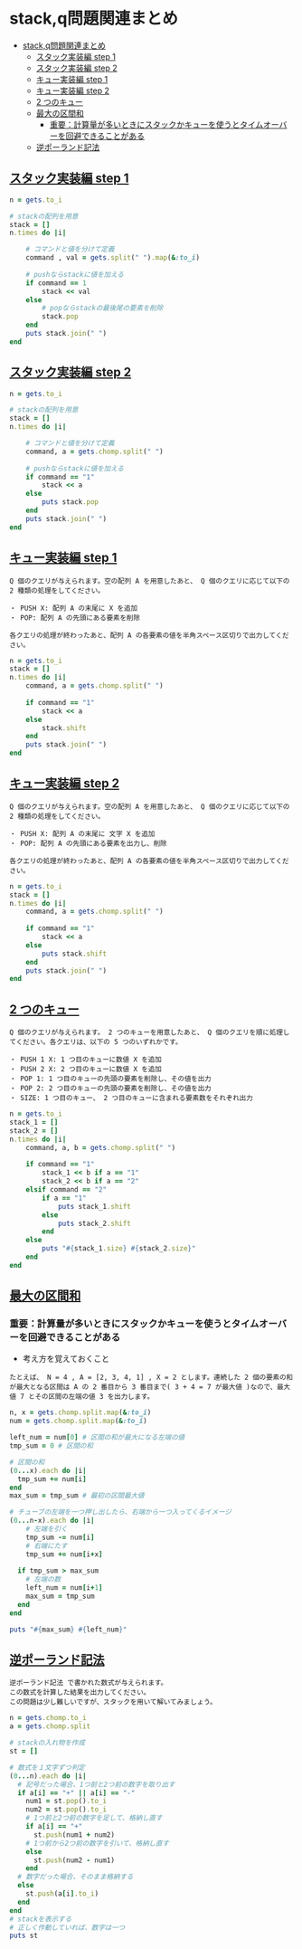 # stack,q問題関連まとめ

- [stack,q問題関連まとめ](#stackq問題関連まとめ)
  - [スタック実装編 step 1](#スタック実装編-step-1)
  - [スタック実装編 step 2](#スタック実装編-step-2)
  - [キュー実装編 step 1 ](#キュー実装編-step-1-)
  - [キュー実装編 step 2](#キュー実装編-step-2)
  - [2 つのキュー](#2-つのキュー)
  - [最大の区間和 ](#最大の区間和-)
    - [重要：計算量が多いときにスタックかキューを使うとタイムオーバーを回避できることがある](#重要計算量が多いときにスタックかキューを使うとタイムオーバーを回避できることがある)
  - [逆ポーランド記法](#逆ポーランド記法)







## [スタック実装編 step 1](https://paiza.jp/works/mondai/reviews/show/fa58002cb29af58334396d17350c2af9)

```ruby
n = gets.to_i

# stackの配列を用意
stack = []
n.times do |i|

    # コマンドと値を分けて定義
    command , val = gets.split(" ").map(&:to_i)
    
    # pushならstackに値を加える
    if command == 1
        stack << val
    else
        # popならstackの最後尾の要素を削除
        stack.pop
    end
    puts stack.join(" ")
end
```

## [スタック実装編 step 2](https://paiza.jp/works/mondai/stack_queue/stack_queue__stack_step2/edit?language_uid=ruby)

```ruby
n = gets.to_i

# stackの配列を用意
stack = []
n.times do |i|

    # コマンドと値を分けて定義
    command, a = gets.chomp.split(" ")
    
    # pushならstackに値を加える
    if command == "1"
        stack << a
    else
        puts stack.pop
    end
    puts stack.join(" ")
end
```

## [キュー実装編 step 1 ](https://paiza.jp/works/mondai/stack_queue/stack_queue__queue_step1/edit?language_uid=ruby)

```
Q 個のクエリが与えられます。空の配列 A を用意したあと、 Q 個のクエリに応じて以下の 2 種類の処理をしてください。

・ PUSH X: 配列 A の末尾に X を追加
・ POP: 配列 A の先頭にある要素を削除

各クエリの処理が終わったあと、配列 A の各要素の値を半角スペース区切りで出力してください。
```
```ruby
n = gets.to_i
stack = []
n.times do |i|
    command, a = gets.chomp.split(" ")
    
    if command == "1"
        stack << a
    else
        stack.shift
    end
    puts stack.join(" ")
end
```

## [キュー実装編 step 2](https://paiza.jp/works/mondai/stack_queue/stack_queue__queue_step2/edit?language_uid=ruby&t=f5d9d5e7e3811b01b108e615f7a3e0e9)

```
Q 個のクエリが与えられます。空の配列 A を用意したあと、 Q 個のクエリに応じて以下の 2 種類の処理をしてください。

・ PUSH X: 配列 A の末尾に 文字 X を追加
・ POP: 配列 A の先頭にある要素を出力し、削除

各クエリの処理が終わったあと、配列 A の各要素の値を半角スペース区切りで出力してください。
```
```ruby
n = gets.to_i
stack = []
n.times do |i|
    command, a = gets.chomp.split(" ")
    
    if command == "1"
        stack << a
    else
        puts stack.shift
    end
    puts stack.join(" ")
end
```

## [2 つのキュー](https://paiza.jp/works/mondai/stack_queue/stack_queue__practice_step1/edit?language_uid=ruby)

```
Q 個のクエリが与えられます。 2 つのキューを用意したあと、 Q 個のクエリを順に処理してください。各クエリは、以下の 5 つのいずれかです。

・ PUSH 1 X: 1 つ目のキューに数値 X を追加
・ PUSH 2 X: 2 つ目のキューに数値 X を追加
・ POP 1: 1 つ目のキューの先頭の要素を削除し、その値を出力
・ POP 2: 2 つ目のキューの先頭の要素を削除し、その値を出力
・ SIZE: 1 つ目のキュー、 2 つ目のキューに含まれる要素数をそれぞれ出力
```

```ruby
n = gets.to_i
stack_1 = []
stack_2 = []
n.times do |i|
    command, a, b = gets.chomp.split(" ")
    
    if command == "1"
        stack_1 << b if a == "1"
        stack_2 << b if a == "2"
    elsif command == "2"
        if a == "1"
            puts stack_1.shift
        else
            puts stack_2.shift
        end
    else
        puts "#{stack_1.size} #{stack_2.size}"
    end
end
```

## [最大の区間和 ](https://paiza.jp/works/mondai/stack_queue/stack_queue__practice_step2/edit?language_uid=ruby&t=cfbf1bc22d5f99185064eab58ddaedd9)

### 重要：計算量が多いときにスタックかキューを使うとタイムオーバーを回避できることがある
- 考え方を覚えておくこと

```N 個の要素からなる数列 A があります。 A に含まれる連続した X 個の要素の和の最大値とその区間の左端の値を出力してください。ただし、要素の和の最大となる区間が複数ある場合はそのうちもっとも先頭の値を出力してください。
たとえば、 N = 4 , A = [2, 3, 4, 1] , X = 2 とします。連続した 2 個の要素の和が最大となる区間は A の 2 番目から 3 番目まで( 3 + 4 = 7 が最大値 )なので、最大値 7 とその区間の左端の値 3 を出力します。
```
```ruby
n, x = gets.chomp.split.map(&:to_i)
num = gets.chomp.split.map(&:to_i)

left_num = num[0] # 区間の和が最大になる左端の値
tmp_sum = 0 # 区間の和

# 区間の和
(0...x).each do |i|
  tmp_sum += num[i]
end
max_sum = tmp_sum # 最初の区間最大値

# チューブの左端を一つ押し出したら、右端から一つ入ってくるイメージ
(0...n-x).each do |i|
    # 左端を引く
    tmp_sum -= num[i]
    # 右端にたす
    tmp_sum += num[i+x]
    
  if tmp_sum > max_sum
    # 左端の数
    left_num = num[i+1]
    max_sum = tmp_sum
  end
end

puts "#{max_sum} #{left_num}"
```

## [逆ポーランド記法](https://paiza.jp/works/mondai/stack_queue/stack_queue__practice_step3/edit?language_uid=ruby&t=13f4728929031cff9479f37d4bbbd995)

```
逆ポーランド記法 で書かれた数式が与えられます。
この数式を計算した結果を出力してください。
この問題は少し難しいですが、スタックを用いて解いてみましょう。
```
```ruby
n = gets.chomp.to_i
a = gets.chomp.split

# stackの入れ物を作成
st = []

# 数式を１文字ずつ判定
(0...n).each do |i|
  # 記号だった場合、1つ前と2つ前の数字を取り出す
  if a[i] == "+" || a[i] == "-"
    num1 = st.pop().to_i
    num2 = st.pop().to_i
    # 1つ前と2つ前の数字を足して、格納し直す
    if a[i] == "+"
      st.push(num1 + num2)
    # 1つ前から2つ前の数字を引いて、格納し直す
    else
      st.push(num2 - num1)
    end
  # 数字だった場合、そのまま格納する
  else
    st.push(a[i].to_i)
  end
end
# stackを表示する
# 正しく作動していれば、数字は一つ
puts st
```